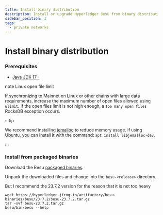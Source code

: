 ```yaml
---
title: Install binary distribution
description: Install or upgrade Hyperledger Besu from binary distribution
sidebar_position: 3
tags:
  - private networks
---
```


# Install binary distribution

### Prerequisites

- [Java JDK 17+](https://www.oracle.com/java/technologies/downloads/)

note Linux open file limit

If synchronizing to Mainnet on Linux or other chains with large data requirements, increase the maximum number of open files allowed using `ulimit`. If the open files limit is not high enough, a `Too many open files` RocksDB exception occurs.


:::tip

We recommend installing [jemalloc](https://jemalloc.net/) to reduce memory usage. If using Ubuntu, you can install it with the command: `apt install libjemalloc-dev`.

:::

### Install from packaged binaries

Download the Besu [packaged binaries](https://github.com/hyperledger/besu/releases).

Unpack the downloaded files and change into the `besu-<release>` directory.

But I recommend the 23.7.2 version for the reason that it is not too heavy

```console
wget https://hyperledger.jfrog.io/artifactory/besu-binaries/besu/23.7.2/besu-23.7.2.tar.gz
tar -xvf besu-23.7.2.tar.gz
besu/bin/besu --help
```
